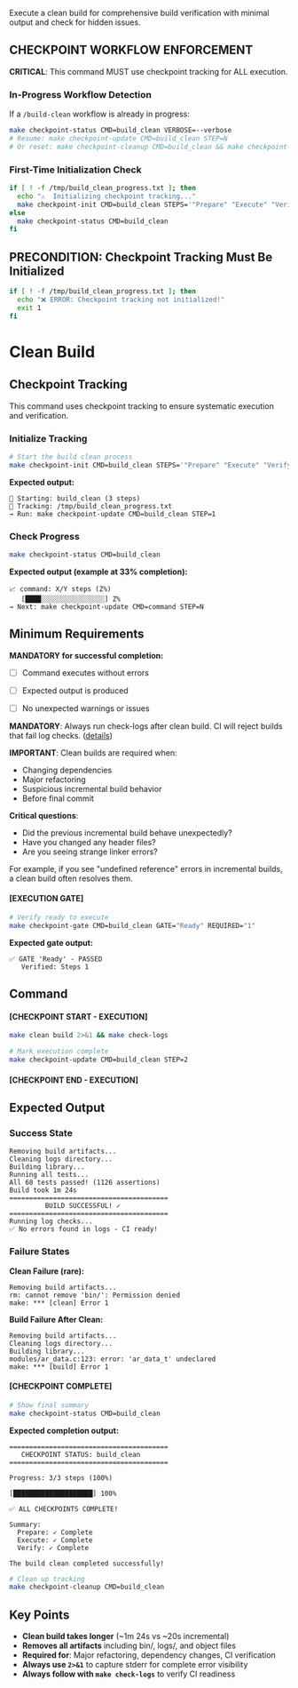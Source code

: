 Execute a clean build for comprehensive build verification with minimal output and check for hidden issues.

## CHECKPOINT WORKFLOW ENFORCEMENT

**CRITICAL**: This command MUST use checkpoint tracking for ALL execution.

### In-Progress Workflow Detection

If a `/build-clean` workflow is already in progress:

```bash
make checkpoint-status CMD=build_clean VERBOSE=--verbose
# Resume: make checkpoint-update CMD=build_clean STEP=N
# Or reset: make checkpoint-cleanup CMD=build_clean && make checkpoint-init CMD=build_clean STEPS='"Prepare" "Execute" "Verify"'
```

### First-Time Initialization Check

```bash
if [ ! -f /tmp/build_clean_progress.txt ]; then
  echo "⚠️  Initializing checkpoint tracking..."
  make checkpoint-init CMD=build_clean STEPS='"Prepare" "Execute" "Verify"'
else
  make checkpoint-status CMD=build_clean
fi
```

## PRECONDITION: Checkpoint Tracking Must Be Initialized

```bash
if [ ! -f /tmp/build_clean_progress.txt ]; then
  echo "❌ ERROR: Checkpoint tracking not initialized!"
  exit 1
fi
```

# Clean Build
## Checkpoint Tracking

This command uses checkpoint tracking to ensure systematic execution and verification.

### Initialize Tracking
```bash
# Start the build clean process
make checkpoint-init CMD=build_clean STEPS='"Prepare" "Execute" "Verify"'
```

**Expected output:**
```
📍 Starting: build_clean (3 steps)
📁 Tracking: /tmp/build_clean_progress.txt
→ Run: make checkpoint-update CMD=build_clean STEP=1
```

### Check Progress
```bash
make checkpoint-status CMD=build_clean
```

**Expected output (example at 33% completion):**
```
📈 command: X/Y steps (Z%)
   [████░░░░░░░░░░░░░░░░] Z%
→ Next: make checkpoint-update CMD=command STEP=N
```

## Minimum Requirements

**MANDATORY for successful completion:**
- [ ] Command executes without errors
- [ ] Expected output is produced
- [ ] No unexpected warnings or issues




**MANDATORY**: Always run check-logs after clean build. CI will reject builds that fail log checks. ([details](../../../kb/build-verification-before-commit.md))

**IMPORTANT**: Clean builds are required when:
- Changing dependencies
- Major refactoring
- Suspicious incremental build behavior
- Before final commit

**Critical questions**:
- Did the previous incremental build behave unexpectedly?
- Have you changed any header files?
- Are you seeing strange linker errors?

For example, if you see "undefined reference" errors in incremental builds, a clean build often resolves them.

#### [EXECUTION GATE]
```bash
# Verify ready to execute
make checkpoint-gate CMD=build_clean GATE="Ready" REQUIRED="1"
```

**Expected gate output:**
```
✅ GATE 'Ready' - PASSED
   Verified: Steps 1
```

## Command

#### [CHECKPOINT START - EXECUTION]

```bash
make clean build 2>&1 && make check-logs

# Mark execution complete
make checkpoint-update CMD=build_clean STEP=2
```


#### [CHECKPOINT END - EXECUTION]
## Expected Output

### Success State
```
Removing build artifacts...
Cleaning logs directory...
Building library...
Running all tests...
All 68 tests passed! (1126 assertions)
Build took 1m 24s
========================================
         BUILD SUCCESSFUL! ✓
========================================
Running log checks...
✅ No errors found in logs - CI ready!
```

### Failure States

**Clean Failure (rare):**
```
Removing build artifacts...
rm: cannot remove 'bin/': Permission denied
make: *** [clean] Error 1
```

**Build Failure After Clean:**
```
Removing build artifacts...
Cleaning logs directory...
Building library...
modules/ar_data.c:123: error: 'ar_data_t' undeclared
make: *** [build] Error 1
```


#### [CHECKPOINT COMPLETE]
```bash
# Show final summary
make checkpoint-status CMD=build_clean
```

**Expected completion output:**
```
========================================
   CHECKPOINT STATUS: build_clean
========================================

Progress: 3/3 steps (100%)

[████████████████████] 100%

✅ ALL CHECKPOINTS COMPLETE!

Summary:
  Prepare: ✓ Complete
  Execute: ✓ Complete  
  Verify: ✓ Complete

The build clean completed successfully!
```

```bash
# Clean up tracking
make checkpoint-cleanup CMD=build_clean
```

## Key Points

- **Clean build takes longer** (~1m 24s vs ~20s incremental)
- **Removes all artifacts** including bin/, logs/, and object files
- **Required for**: Major refactoring, dependency changes, CI verification
- **Always use `2>&1`** to capture stderr for complete error visibility
- **Always follow with `make check-logs`** to verify CI readiness